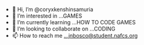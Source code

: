 - 👋 Hi, I’m @coryxkenshinsamuria
- 👀 I’m interested in ...GAMES
- 🌱 I’m currently learning ...HOW TO CODE GAMES
- 💞️ I’m looking to collaborate on ...CODING
- 📫 How to reach me ...jnbosco@student.nafcs.org

<!---
coryxkenshinsamuria/coryxkenshinsamuria is a ✨ special ✨ repository because its `README.md` (this file) appears on your GitHub profile.
You can click the Preview link to take a look at your changes.
--->
